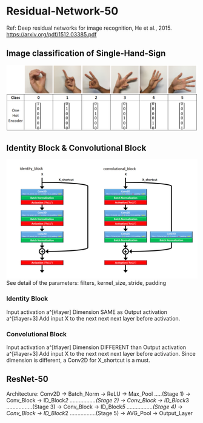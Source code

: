# Residual-Network-50
Ref: Deep residual networks for image recognition, He et al., 2015. https://arxiv.org/pdf/1512.03385.pdf

## Image classification of Single-Hand-Sign
![](images/sign_class.png)

## Identity Block & Convolutional Block
![](images/identity_convolutional_blocks-YEN.png)
See detail of the parameters: filters, kernel_size, stride, padding

### Identity Block
Input activation a^[#layer]  Dimension SAME as Output activation a^[#layer+3]
Add input X to the next next next layer before activation.

### Convolutional Block
Input activation a^[#layer]  Dimension DIFFERENT than Output activation a^[#layer+3]
Add input X to the next next next layer before activation. Since dimension is different, a Conv2D for X_shortcut is a must.

## ResNet-50
Architecture:
Conv2D -> Batch_Norm -> ReLU -> Max_Pool  .....(Stage 1)
 -> Conv_Block -> ID_Block*2  .................(Stage 2)
 -> Conv_Block -> ID_Block*3  .................(Stage 3)
 -> Conv_Block -> ID_Block*5  .................(Stage 4)
 -> Conv_Block -> ID_Block*2  .................(Stage 5)
 -> AVG_Pool -> Output_Layer


